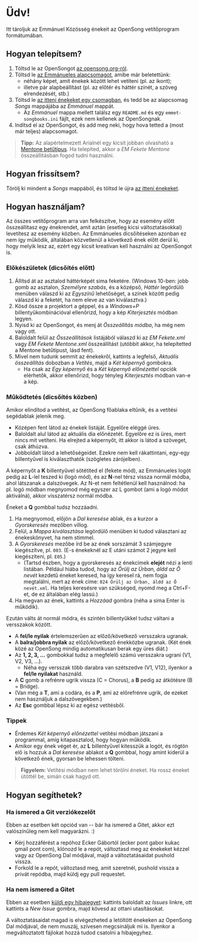 # Üdv!

Itt tároljuk az Emmánuel Közösség énekeit az OpenSong vetítőprogram formátumában.

## Hogyan telepítsem?

1. Töltsd le az OpenSongot [az opensong.org-ról](http://www.opensong.org/home/download).
2. Töltsd le [az Emmánueles alapcsomagot](https://bitbucket.org/eckerg/emmet-enekek/downloads/OpenSong.zip), amibe már beletettünk:
    * néhány képet, amit énekek között lehet vetíteni (pl. az ikont);
    * illetve pár alapbeállítást (pl. az előtér és háttér színét, a szöveg elrendezését, stb.)
3. Töltsd le [az itteni énekeket egy csomagban](https://bitbucket.org/eckerg/emmet-enekek/get/HEAD.zip), és tedd be az alapcsomag _Songs_ mappájába az _Emmánuel_ mappát.
    * Az _Emmánuel_ mappa mellett találsz egy `README.md` és egy `emmet-songbooks.ini` fájlt, ezek nem kellenek az OpenSongnak.
4. Indítsd el az OpenSongot, és add meg neki, hogy hova tetted a (most már teljes) alapcsomagot.

> **Tipp:** Az alapértelmezett Arialnél egy kicsit jobban olvasható a [Mentone betűtípus](https://bitbucket.org/eckerg/emmet-enekek/downloads/mentone-semibold.otf).
> Ha telepíted, akkor a _EM Fekete Mentone_ összeállításban fogod tudni használni.

## Hogyan frissítsem?

Törölj ki mindent a _Songs_ mappából, és töltsd le újra [az itteni énekeket](https://bitbucket.org/eckerg/emmet-enekek/get/HEAD.zip).

## Hogyan használjam?

Az összes vetítőprogram arra van felkészítve, hogy az esemény előtt összeállítasz egy énekrendet, amit aztán (esetleg kicsi változtatásokkal) levetítesz az esemény közben. Az Emmánueles dicsőítéseken azonban ez nem így működik, általában közvetlenül a következő ének előtt derül ki, hogy melyik lesz az, ezért egy kicsit kreatívan kell használni az OpenSongot is.

### Előkészületek (dicsőítés előtt)

1. Állítsd át az asztalod háttérképét sima feketére. (Windows 10-ben: jobb gomb az asztalon, _Személyre szabás_, és a középső, _Háttér_ legördülő menüben válaszd ki az _Egyszínű_ lehetőséget, a színek között pedig válaszd ki a feketét, ha nem eleve az van kiválasztva.)
2. Kösd össze a projektort a géppel, és a _Windows+P_ billentyűkombinációval ellenőrizd, hogy a kép _Kiterjesztés_ módban legyen.
3. Nyisd ki az OpenSongot, és menj át _Összeállítás módba_, ha még nem vagy ott.
4. Baloldalt felül az _Összeállítások_ listájából válaszd ki az _EM Fekete.xml_ vagy _EM Fekete Mentone.xml_ összeállítást (utóbbit akkor, ha telepítetted a Mentone betűtípust, lásd fent).
5. Mivel nem tudunk semmit az énekekről, kattints a legfelső, _Aktuális összeállítás_ dobozban a _Vetítés_, majd a _Két képernyő_ gombokra.
    * Ha csak az _Egy képernyő_ és a _Két képernyő előnézettel_ opciók elérhetők, akkor ellenőrizd, hogy tényleg _Kiterjesztés_ módban van-e a kép.

### Működtetés (dicsőítés közben)

Amikor elindítod a vetítést, az OpenSong főablaka eltűnik, és a vetítési segédablak jelenik meg.

* Középen fent látod az énekek listáját. Egyelőre eléggé üres.
* Baloldalt alul látod az aktuális dia előnézetét. Egyelőre ez is üres, mert nincs mit vetíteni. Ha elrejted a képernyőt, itt akkor is látod a szöveget, csak áthúzva.
* Jobboldalt látod a lehetőségeidet. Ezekre nem kell rákattintani, egy-egy billentyűvel is kiválaszthatók (szögletes zárójelben).

A képernyőt a **K** billentyűvel sötétíted el (fekete mód), az Emmánueles logót pedig az **L**-lel teszed ki (logó mód), és az **N**-nel térsz vissza normál módba, ahol látszanak a dalszövegek. Az N-et nem feltétlenül kell használnod: ha pl. logó módban megnyomod még egyszer az L gombot (ami a logó módot aktiválná), akkor visszatérsz normál módba.

Éneket a **Q** gombbal tudsz hozzáadni. 

1. Ha megnyomod, előjön a _Dal keresése_ ablak, és a kurzor a _Gyorskeresés_ mezőben villog.
2. Felül, a _Mappa kiválasztása_ legördülő menüben ki tudod választani az énekeskönyvet, ha nem stimmel.
3. A _Gyorskeresés_ mezőbe írd be az ének sorszámát 3 számjegyre kiegészítve, pl. `003`. (E-s énekeknél az E utáni számot 2 jegyre kell kiegészíteni, pl. `E05`.)
    * (Tartsd észben, hogy a gyorskeresés az énekcímek **elejét** nézi a lenti listában. Például hiába tudod, hogy az _Örülj az Úrban, áldd az Ő nevét_ kezdetű éneket keresed, ha így keresel rá, nem fogja megtalálni, mert az ének címe: `024 Örülj az Úrban, áldd az Ő nevét.xml`. Ha teljes keresésre van szükséged, nyomd meg a Ctrl+F-et, de ez általában elég lassú.)
4. Ha megvan az ének, kattints a _Hozzáad_ gombra (néha a sima Enter is működik).

Ezután válts át normál módra, és szintén billentyűkkel tudsz váltani a versszakok között.

* A **fel/le nyilak** értelemszerűen az előző/következő versszakra ugranak.
* A **balra/jobbra nyilak** az előző/következő énekközbe ugranak. (Két ének közé az OpenSong mindig automatikusan berak egy üres diát.)
* Az **1, 2, 3, ...** gombokkal tudsz a megfelelő számú versszakra ugrani (V1, V2, V3, ...).
    * Néha egy versszak több darabra van szétszedve (V1, V12), ilyenkor a **fel/le nyilakat** használd.
* A **C** gomb a refrénre ugrik vissza (C = Chorus), a **B** pedig az átkötésre (B = Bridge).
* (Van még a **T**, ami a codára, és a **P**, ami az előrefrénre ugrik, de ezeket nem használjuk a dalszövegekben.)
* Az **Esc** gombbal lépsz ki az egész vetítésből.

### Tippek

* Érdemes _Két képernyő előnézettel_ vetítési módban játszani a programmal, amíg kitapasztalod, hogy hogyan működik.
* Amikor egy ének véget ér, az **L** billentyűvel kitesszük a logót, és rögtön elő is hozzuk a _Dal keresése_ ablakot a **Q** gombbal, hogy amint kiderül a következő ének, gyorsan be lehessen tölteni.

> **Figyelem:** Vetítési módban nem lehet törölni éneket. Ha rossz éneket ütöttél be, simán csak hagyd ott.

## Hogyan segíthetek?

### Ha ismered a Git verziókezelőt

Ebben az esetben két opciód van -- bár ha ismered a Gitet, akkor ezt valószínűleg nem kell magyarázni. :)

* Kérj hozzáférést a repóhoz Ecker Gábortól (ecker pont gabor kukac gmail pont com), klónozd le a repót, változtasd meg az énekeket kézzel vagy az OpenSong Dal módjával, majd a változtatásaidat pushold vissza.
* Forkold le a repót, változtasd meg, amit szeretnél, pushold vissza a privát repódba, majd küldj egy pull requestet.

### Ha nem ismered a Gitet

Ebben az esetben [küldj egy hibajegyet](https://bitbucket.org/eckerg/emmet-enekek/issues/new): kattints baloldalt az _Issues_ linkre, ott kattints a _New Issue_ gombra, majd kövesd az ottani utasításokat.

A változtatásaidat magad is elvégezheted a letöltött énekeken az OpenSong Dal módjával, de nem muszáj, szívesen megcsináljuk mi is. Ilyenkor a megváltoztatott fájlokat hozzá tudod csatolni a hibajegyhez.
